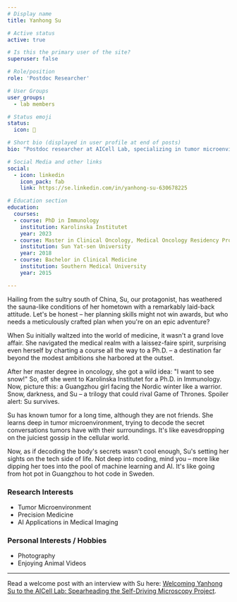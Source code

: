 ```yaml
---
# Display name
title: Yanhong Su

# Active status
active: true

# Is this the primary user of the site?
superuser: false

# Role/position
role: 'Postdoc Researcher'

# User Groups
user_groups:
  - lab members

# Status emoji
status:
  icon: 🔬

# Short bio (displayed in user profile at end of posts)
bio: "Postdoc researcher at AICell Lab, specializing in tumor microenvironment research and the development of AI-driven microscopy in cell biology."

# Social Media and other links
social:
  - icon: linkedin
    icon_pack: fab
    link: https://se.linkedin.com/in/yanhong-su-630678225

# Education section
education:
  courses:
  - course: PhD in Immunology
    institution: Karolinska Institutet
    year: 2023
  - course: Master in Clinical Oncology, Medical Oncology Residency Program
    institution: Sun Yat-sen University
    year: 2018
  - course: Bachelor in Clinical Medicine
    institution: Southern Medical University
    year: 2015

---
```


Hailing from the sultry south of China, Su, our protagonist, has weathered the sauna-like conditions of her hometown with a remarkably laid-back attitude. Let's be honest – her planning skills might not win awards, but who needs a meticulously crafted plan when you're on an epic adventure?

When Su initially waltzed into the world of medicine, it wasn't a grand love affair. She navigated the medical realm with a laissez-faire spirit, surprising even herself by charting a course all the way to a Ph.D. – a destination far beyond the modest ambitions she harbored at the outset.

After her master degree in oncology, she got a wild idea: "I want to see snow!" So, off she went to Karolinska Institutet for a Ph.D. in Immunology. Now, picture this: a Guangzhou girl facing the Nordic winter like a warrior. Snow, darkness, and Su – a trilogy that could rival Game of Thrones. Spoiler alert: Su survives.

Su has known tumor for a long time, although they are not friends. She learns deep in tumor microenvironment, trying to decode the secret conversations tumors have with their surroundings. It's like eavesdropping on the juiciest gossip in the cellular world.

Now, as if decoding the body's secrets wasn't cool enough, Su's setting her sights on the tech side of life. Not deep into coding, mind you – more like dipping her toes into the pool of machine learning and AI. It's like going from hot pot in Guangzhou to hot code in Sweden.

### Research Interests

- Tumor Microenvironment
- Precision Medicine
- AI Applications in Medical Imaging

### Personal Interests / Hobbies

- Photography
- Enjoying Animal Videos

---

Read a welcome post with an interview with Su here: [Welcoming Yanhong Su to the AICell Lab: Spearheading the Self-Driving Microscopy Project](/post/welcome-yanhong/).

